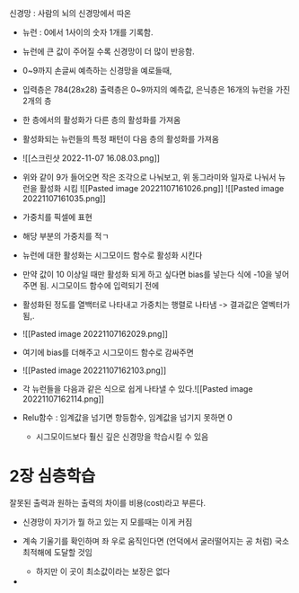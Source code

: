 신경망 : 사람의 뇌의 신경망에서 따온
- 뉴런 : 0에서 1사이의 숫자 1개를 기록함.
- 뉴런에 큰 값이 주어질 수록 신경망이 더 많이 반응함.

- 0~9까지 손글씨 예측하는 신경망을 예로들때,
- 입력층은 784(28x28) 출력층은 0~9까지의 예측값, 은닉층은 16개의 뉴런을 가진 2개의 층
- 한 층에서의 활성화가 다른 층의 활성화를 가져옴
- 활성화되는 뉴런들의 특정 패턴이 다음 층의 활성화를 가져옴
- ![[스크린샷 2022-11-07 16.08.03.png]]
- 위와 같이 9가 들어오면 작은 조각으로 나눠보고, 위 동그라미와 일자로 나눠서 뉴런을 활성화 시킴
![[Pasted image 20221107161026.png]]
![[Pasted image 20221107161035.png]]
- 가중치를 픽셀에 표현
- 해당 부분의 가중치를 적ㄱ
- 뉴런에 대한 활성화는 시그모이드 함수로 활성화 시킨다

- 만약 값이 10 이상일 때만 활성화 되게 하고 싶다면 bias를 넣는다 식에 -10을 넣어주면 됨. 시그모이드 함수에 입력되기 전에

- 활성화된 정도를 열백터로 나타내고 가중치는 행렬로 나타냄 -> 결과값은 열벡터가 됨,.
- ![[Pasted image 20221107162029.png]]

- 여기에 bias를 더해주고 시그모이드 함수로 감싸주면
- ![[Pasted image 20221107162103.png]]
- 각 뉴런들을 다음과 같은 식으로 쉽게 나타낼 수 있다.![[Pasted image 20221107162114.png]]


- Relu함수 : 임계값을 넘기면 항등함수, 임계값을 넘기지 못하면 0 
	- 시그모이드보다 훨신 깊은 신경망을 학습시킬 수 있음


# 2장 심층학습
잘못된 출력과 원하는 출력의 차이를 비용(cost)라고 부른다.
- 신경망이 자기가 뭘 하고 있는 지 모를때는 이게 커짐
- 계속 기울기를 확인하며 좌 우로 움직인다면 (언덕에서 굴러떨어지는 공 처럼) 국소 최적해에 도달할 것임
	- 하지만 이 곳이 최소값이라는 보장은 없다

- 